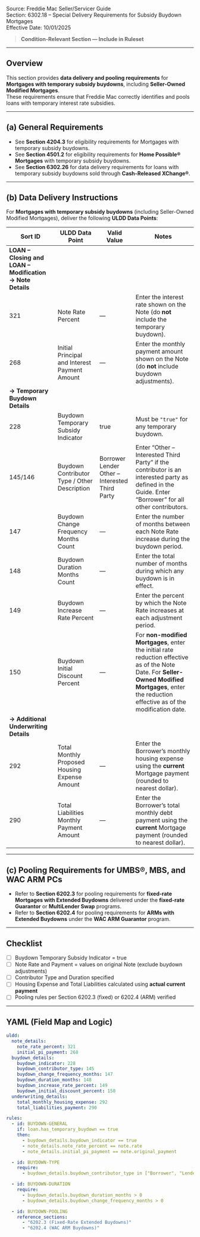 Source: Freddie Mac Seller/Servicer Guide  
Section: 6302.18 – Special Delivery Requirements for Subsidy Buydown Mortgages  
Effective Date: 10/01/2025  

> **Condition-Relevant Section — Include in Ruleset**

---

## Overview
This section provides **data delivery and pooling requirements** for **Mortgages with temporary subsidy buydowns**, including **Seller-Owned Modified Mortgages**.  
These requirements ensure that Freddie Mac correctly identifies and pools loans with temporary interest rate subsidies.

---

## (a) General Requirements
- See **Section 4204.3** for eligibility requirements for Mortgages with temporary subsidy buydowns.  
- See **Section 4501.2** for eligibility requirements for **Home Possible® Mortgages** with temporary subsidy buydowns.  
- See **Section 6302.26** for data delivery requirements for loans with temporary subsidy buydowns sold through **Cash-Released XChange®**.

---

## (b) Data Delivery Instructions
For **Mortgages with temporary subsidy buydowns** (including Seller-Owned Modified Mortgages), deliver the following **ULDD Data Points**:

| Sort ID | ULDD Data Point | Valid Value | Notes |
|----------|----------------|-------------|--------|
| **LOAN – Closing and LOAN – Modification → Note Details** ||||
| 321 | Note Rate Percent | — | Enter the interest rate shown on the Note (do **not** include the temporary buydown). |
| 268 | Initial Principal and Interest Payment Amount | — | Enter the monthly payment amount shown on the Note (do **not** include buydown adjustments). |
| **→ Temporary Buydown Details** ||||
| 228 | Buydown Temporary Subsidy Indicator | true | Must be `"true"` for any temporary buydown. |
| 145/146 | Buydown Contributor Type / Other Description | Borrower<br>Lender<br>Other – Interested Third Party | Enter “Other – Interested Third Party” if the contributor is an interested party as defined in the Guide. Enter “Borrower” for all other contributors. |
| 147 | Buydown Change Frequency Months Count | — | Enter the number of months between each Note Rate increase during the buydown period. |
| 148 | Buydown Duration Months Count | — | Enter the total number of months during which any buydown is in effect. |
| 149 | Buydown Increase Rate Percent | — | Enter the percent by which the Note Rate increases at each adjustment period. |
| 150 | Buydown Initial Discount Percent | — | For **non-modified Mortgages**, enter the initial rate reduction effective as of the Note Date. For **Seller-Owned Modified Mortgages**, enter the reduction effective as of the modification date. |
| **→ Additional Underwriting Details** ||||
| 292 | Total Monthly Proposed Housing Expense Amount | — | Enter the Borrower’s monthly housing expense using the **current** Mortgage payment (rounded to nearest dollar). |
| 290 | Total Liabilities Monthly Payment Amount | — | Enter the Borrower’s total monthly debt payment using the **current** Mortgage payment (rounded to nearest dollar). |

---

## (c) Pooling Requirements for UMBS®, MBS, and WAC ARM PCs
- Refer to **Section 6202.3** for pooling requirements for **fixed-rate Mortgages with Extended Buydowns** delivered under the **fixed-rate Guarantor** or **MultiLender Swap** programs.  
- Refer to **Section 6202.4** for pooling requirements for **ARMs with Extended Buydowns** under the **WAC ARM Guarantor** program.

---

## Checklist
- [ ] Buydown Temporary Subsidy Indicator = true  
- [ ] Note Rate and Payment = values on original Note (exclude buydown adjustments)  
- [ ] Contributor Type and Duration specified  
- [ ] Housing Expense and Total Liabilities calculated using **actual current payment**  
- [ ] Pooling rules per Section 6202.3 (fixed) or 6202.4 (ARM) verified  

---

## YAML (Field Map and Logic)
```yaml
uldd:
  note_details:
    note_rate_percent: 321
    initial_pi_payment: 268
  buydown_details:
    buydown_indicator: 228
    buydown_contributor_type: 145
    buydown_change_frequency_months: 147
    buydown_duration_months: 148
    buydown_increase_rate_percent: 149
    buydown_initial_discount_percent: 150
  underwriting_details:
    total_monthly_housing_expense: 292
    total_liabilities_payment: 290

rules:
  - id: BUYDOWN-GENERAL
    if: loan.has_temporary_buydown == true
    then:
      - buydown_details.buydown_indicator == true
      - note_details.note_rate_percent == note.rate
      - note_details.initial_pi_payment == note.original_payment

  - id: BUYDOWN-TYPE
    require:
      - buydown_details.buydown_contributor_type in ["Borrower", "Lender", "Other – Interested Third Party"]

  - id: BUYDOWN-DURATION
    require:
      - buydown_details.buydown_duration_months > 0
      - buydown_details.buydown_change_frequency_months > 0

  - id: BUYDOWN-POOLING
    reference_sections:
      - "6202.3 (Fixed-Rate Extended Buydowns)"
      - "6202.4 (WAC ARM Buydowns)"
